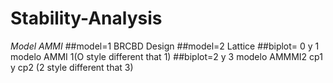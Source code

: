 # Stability-Analysis

*Model AMMI*
##model=1 BRCBD Design
##model=2 Lattice
##biplot= 0 y 1 modelo AMMI 1(O style different that 1)
##biplot=2 y 3 modelo AMMMI2  cp1 y cp2 (2 style different that 3)
